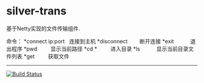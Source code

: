 # silver-trans
基于Netty实现的文件传输组件.

命令：
*connect ip:port   连接到主机
*disconnect        断开连接
*exit              退出程序
*pwd               显示当前路径
*cd *              进入目录
*ls                显示当前目录文件列表
*get               获取文件

***
[![Build Status](https://travis-ci.org/luangeng/silver-trans.svg?branch=master)](https://travis-ci.org/luangeng/silver-trans)

